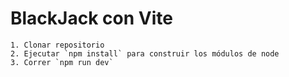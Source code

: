 # BlackJack con Vite
    1. Clonar repositorio
    2. Ejecutar `npm install` para construir los módulos de node
    3. Correr `npm run dev`


